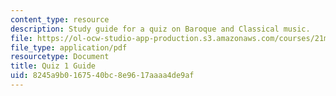 ```yaml
---
content_type: resource
description: Study guide for a quiz on Baroque and Classical music.
file: https://ol-ocw-studio-app-production.s3.amazonaws.com/courses/21m-235-monteverdi-to-mozart-1600-1800-fall-2013/8245a9b0167540bc8e9617aaaa4de9af_MIT21M_235_F13_Exm_1_Guid.pdf
file_type: application/pdf
resourcetype: Document
title: Quiz 1 Guide
uid: 8245a9b0-1675-40bc-8e96-17aaaa4de9af
---
```

